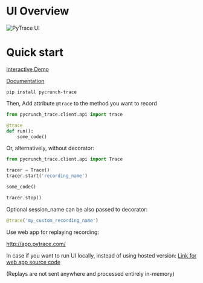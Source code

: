 # UI Overview

![PyTrace UI](https://hsto.org/webt/vp/im/xd/vpimxdvufmcmirahmktwpii79vw.png)


# Quick start

[Interactive Demo](https://app.pytrace.com/?open=v0.1-interactive-demo)

[Documentation](https://pytrace.com)


`pip install pycrunch-trace`

Then, Add attribute `@trace` to the method you want to record

```python
from pycrunch_trace.client.api import trace

@trace
def run():
    some_code()
```

Or, alternatively, without decorator:

```python
from pycrunch_trace.client.api import Trace

tracer = Trace()
tracer.start('recording_name')

some_code()

tracer.stop()
```

Optional session_name can be also passed to decorator:
```python
@trace('my_custom_recording_name')
``` 

Use web app for replaying recording:

http://app.pytrace.com/

In case if you want to run UI locally, instead of using hosted version:
[Link for web app source code](https://github.com/gleb-sevruk/pycrunch-tracing-webui)

(Replays are not sent anywhere and processed entirely in-memory)
